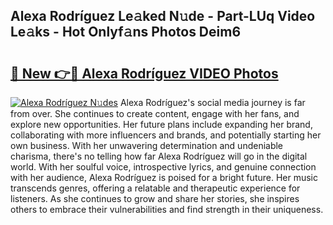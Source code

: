 ## Alexa Rodríguez Le𝚊ked N𝚞de - Part-LUq Video Le𝚊ks - Hot Onlyf𝚊ns Photos Deim6

# <h2><a href="http://ac21639.deff.icu/?id=Alexa+Rodr%c3%adguez">🔗 New 👉🔴 Alexa Rodríguez VIDEO Photos</a></h2>

[![Alexa Rodríguez N𝚞des](https://i.imgur.com/rIISA9y.gif)](http://ac21639.deff.icu/?id=Alexa+Rodr%c3%adguez)
Alexa Rodríguez's social media journey is far from over. She continues to create content, engage with her fans, and explore new opportunities. Her future plans include expanding her brand, collaborating with more influencers and brands, and potentially starting her own business. With her unwavering determination and undeniable charisma, there's no telling how far Alexa Rodríguez will go in the digital world. With her soulful voice, introspective lyrics, and genuine connection with her audience, Alexa Rodríguez is poised for a bright future. Her music transcends genres, offering a relatable and therapeutic experience for listeners. As she continues to grow and share her stories, she inspires others to embrace their vulnerabilities and find strength in their uniqueness.
